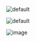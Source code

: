 ![default](https://user-images.githubusercontent.com/8466209/201120468-f985427d-b4e8-4bf8-b39c-e5919af1f540.png)

![default](https://user-images.githubusercontent.com/8466209/201121309-7410e679-3273-4e87-9177-abeae76ffb5b.png)

![image](https://user-images.githubusercontent.com/8466209/201121924-f8b105e5-0e76-4513-90c6-b561071aa699.png)

